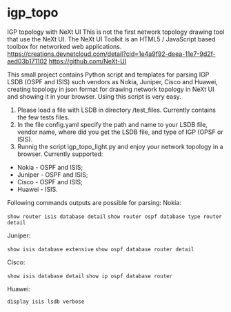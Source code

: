 # igp_topo
IGP topology with NeXt UI
 This is not the first network topology drawing tool that use the NeXt UI.
 The NeXt UI Toolkit is an HTML5 / JavaScript based toolbox for networked web applications.
 https://creations.devnetcloud.com/detail?cid=1e4a9f92-deea-11e7-9d2f-aed03b171102
 https://github.com/NeXt-UI
 
This small project contains Python script and templates for parsing IGP LSDB (OSPF and ISIS) such vendors as Nokia, Juniper, Cisco and Huawei, creating topology in json format for drawing network topology in NeXt UI and showing it in your browser.
Using this script is very easy.
1) Please load a file with LSDB in directory /test_files. Currently contains the few tests files.
2) In the file config.yaml specify the path and name to your LSDB file, vendor name, where did you get the LSDB file, and type of IGP (OPSF or ISIS).
3) Runnig the script  igp_topo_light.py and enjoy your network topology in a browser.
Currently supported:
- Nokia - OSPF and ISIS;
- Juniper - OSPF and ISIS;
- Cisco - OSPF and ISIS;
- Huawei - ISIS.

Following commands outputs are possible for parsing:
Nokia:

```show router isis database detail```
```show router ospf database type router detail```

Juniper:

```show isis database extensive```
```show ospf database router detail```

Cisco:

```show isis database detail```
```show ip ospf database router```

Huawei:

```display isis lsdb verbose```
